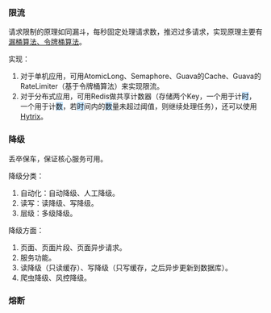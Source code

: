 ### 限流

请求限制的原理如同漏斗，每秒固定处理请求数，推迟过多请求，实现原理主要有[漏桶算法、令牌桶算法](http://www.cnblogs.com/duanxz/p/4123068.html)。

实现：

1. 对于单机应用，可用AtomicLong、Semaphore、Guava的Cache、Guava的RateLimiter（基于令牌桶算法）来实现限流。
2. 对于分布式应用，可用Redis做共享计数器（存储两个Key，一个用于计<span style=background:#c2e2ff>时</span>，一个用于计<span style=background:#c2e2ff>数</span>，若<span style=background:#c2e2ff>时</span>间内的<span style=background:#c2e2ff>数</span>量未超过阈值，则继续处理任务），还可以使用[Hytrix](https://www.cnblogs.com/duanxz/p/7519893.html)。



### 降级

丢卒保车，保证核心服务可用。

降级分类：

1. 自动化：自动降级、人工降级。
2. 读写：读降级、写降级。
3. 层级：多级降级。

降级方面：

1. 页面、页面片段、页面异步请求。
2. 服务功能。
3. 读降级（只读缓存）、写降级（只写缓存，之后异步更新到数据库）。
4. 爬虫降级、风控降级。



### 熔断

